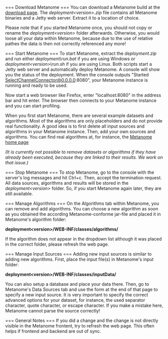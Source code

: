 === Download Metanome ===
You can download a Metanome build at the [download page](https://www.hpi.uni-potsdam.de/naumann/sites/metanome/files/). The _deployment\<version\>.zip_ file contains all Metanome binaries and a Jetty web server. Extract it to a location of choice. 

Please note that if you started Metanome once, you should not copy or rename the _deployment\<version\>_ folder afterwards. Otherwise, you would loose all your data within Metanome, because due to the use of relative pathes the data is then not correctly referenced any more!

=== Start Metanome ===
To start Metanome, extract the _deployment<version>.zip_ and run either _deployment<version>\run.bat_ if you are using Windows or _deployment\<version\>\run.sh_ if you are using Linux. Both scripts start a Jetty web server and automatically deploy Metanome. A console will show you the status of the deployment. When the console outputs "Started SelectChannelConnector@0.0.0.0:8080", your Metanome instance is running and ready to be used. 

Now start a web browser like Firefox, enter "localhost:8080" in the address bar and hit enter. The browser then connects to your Metanome instance and you can start profiling.

When you first start Metanome, there are several example datasets and algorithms. Most of the algorithms are only placeholders and do not provide real functionality. A good idea is to first delete all input sources and algorithms in your Metanome instance. Then, add your own sources and algorithms. You can find real algorithms at, for instance, the [Metanome home page](https://hpi.de/naumann/projects/data-profiling-and-analytics/metanome-data-profiling.html)

_(It is currently not possible to remove datasets or algorithms if they have already been executed, because they are linked to their results. We work on that issue.)_

=== Stop Metanome ===
To stop Metanome, go to the console with the server's log messages and hit Ctrl+c. Then, accept the termination request. All data sources, algorithms and results will be stored in the _deployment\<version\>_ folder. So, if you start Metanome again later, they are still available.

=== Manage Algorithms ===
On the Algorithms tab within Metanome, you can remove and add algorithms. You can choose a new algorithm as soon as you obtained the according Metanome-conforme jar-file and placed it in Metanome's algorithm folder: 

**deployment\<version\>/WEB-INF/classes/algorithms/**

If the algorithm does not appear in the dropdown list although it was placed in the correct folder, please refresh the web page.

=== Manage Input Sources ===
Adding new input sources is similar to adding new algorithms. First, place the input file(s) in Metanome's input folder:

**deployment\<version\>/WEB-INF/classes/inputData/**

You can also setup a database and place your data there. Then, go to Metanome's Data Sources tab and use the form at the end of that page to specify a new input source. It is very important to specify the correct advanced options for your dataset, for instance, the used separator character, quote character, or escape character. If you make a mistake here, Metanome cannot parse the source correctly!

=== General Notes ===
If you did a change and the change is not directly visible in the Metanome frontent, try to refresh the web page. This often helps if frontend and backend are out of sync. 